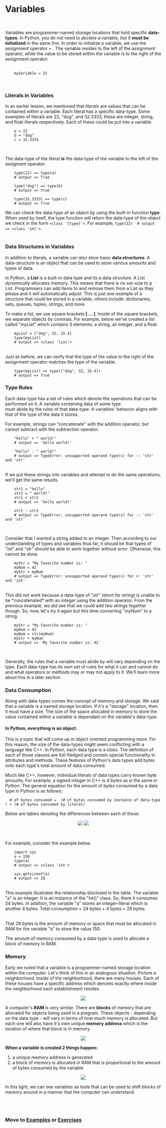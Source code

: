# Variables
<br>

Variables are programmer-named storage locations that hold specific **data-types**. In Python, you do not need to
*declare* a variable, but it **must be initialized** in the same line. In order to initialize a variable, we use the assignment operator = . The variable resides to the left of
the assignment operator, while the value to be stored within the variable is to the right of the assignment operator.<br><br>

```
    myVariable = 22
```
<br>

### Literals in Variables

In an earlier lesson, we mentioned that *literals* are values that can be contained within a variable. Each literal has a specific data-type. Some examples of literals are 22, "dog",
and 32.3333, these are integer, string, and float literals respectively. Each of these could be put into a variable.<br>

```
    a = 22
    b = "dog"
    c = 32.3333
```
<br>

The data-type of the literal **is** the data-type of the variable to the left of the assigment operator.<br>

```
    type(22) == type(a)
    # output => True
    
    type("dog") == type(b)
    # output => True
    
    type(32.3333) == type(c)
    # output => True
```
We can check the data-type of an object by using the built-in function **type**. When used by itself, the type function will return the data-type of the object we check in
the form ```<class '{type}'>```. For example, ```type(22)  # output => <class 'int'>```.<br><br>

### Data Structures in Variables

In addition to literals, a variable can also store basic **data structures**. A data-structure is an object that can be used to store various amounts and types of data.<br>

In Python, a **List** is a built-in data type and its a data structure. A List *dynamically* allocates memory. This means that there is no set-size to a List. Programmers can
add items to and remove them from a List as they please and it will automatically adjust. This is just one example of a structure that could be stored in a variable, others
include: dictionaries, sets, queues, tuples, strings, and more.<br>

To make a list, we use square brackets **[ ... ]**. Inside of the square brackets, we separate objects by commas. For example, below we've created a list called "myList" which
contains 3 elements: a string, an integer, and a float.<br>

```
    myList = ["dog", 32, 15.4]
    type(myList)
    # output => <class 'list'>
```
<br>
Just as before, we can verify that the type of the value to the right of the assignment operator matches the type of the variable.<br>

```
    type(myList) == type(["dog", 32, 15.4])
    # output => True
```


### Type Rules

Each data-type has a set of rules which denote the operations that can be performed on it. A variable containing data of some type \
must abide by the rules of that data-type. A variables' behavior aligns with that of the type of the data it stores.<br>

For example, strings can "concatenate" with the addition operator, but cannot subtract with the subtraction operator.<br>

```
    "hello" + " world!"
    # output => 'hello world!'
    
    "hello" - " world!"
    # output => TypeError: unsupported operand type(s) for -: 'str' and 'str'

```
<br>
If we put these strings into variables and attempt to do the same operations, we'll get the same results.<br>

```
    str1 = "hello"
    str2 = " world!"
    str1 + str2
    # output => 'hello world!'
    
    str1 - str2
    # output => TypeError: unsupported operand type(s) for -: 'str' and 'str'
```
<br>

Consider that I wanted a string added to an integer. Then according to our understanding of types and variables thus far, it should be that types of "int" and "str"
should be able to work together without error. Otherwise, this cannot be done.<br>

```
    myStr = "My favorite number is: "
    myNum = 42
    myStr + myNum
    # output => TypeError: unsupported operand type(s) for +: 'str' and 'int'
```
<br>
This did not work because a data-type of "str" (short for string) is unable to be *concatenated* with an integer using the addition operator. From the previous example, we
did see that we could add two strings together though. So, now, let's try it again but this time converting "myNum" to a string.<br>

```
    myStr = "My favorite number is: "
    myNum = 42
    myNum = str(myNum)
    myStr + myNum
    # output => 'My favorite number is: 42'
```
<br>

Generally, the rules that a variable must abide by will vary depending on the type. Each data-type has its own set of rules for what it can and cannot do and what operators
or methods may or may not apply to it. We'll learn more about this in a later section.<br>


### Data Consumption

Along with data-types comes the concept of memory and storage. We said that a variable is a named storage location. If it's a "storage" location, then it must have a size. The size
of the space allocated in memory to store the value contained within a variable is dependant on the variable's data-type.<br>

#### In Python, everything is an object. 

This is a topic that will come up in object oriented programming more. For this reason, the size of the data-types might seem conflicting
with a language like C++. In Python, each data type is a *class*. The definition of each of those classes are full-fledged and contain special functionality in attributes
and methods. These features of Python's data types add bytes onto each type's total amount of data consumed.<br>

Much like C++, however, individual literals of data types carry known byte amounts. For example, a signed integer in C++ is 4 bytes as is the same in Python. The general
equation for the amount of bytes consumed by a data type in Python is as follows:<br>

      # of bytes consumed =  (# of bytes consumed by instance of data-type ) + (# of bytes consumed by literal)

Below are tables denoting the differences between each of these.

<p align="center">
  <img src="https://user-images.githubusercontent.com/34849400/105893964-5dbad780-5fd9-11eb-833b-d3ecf836428c.png"\>
  <img src="https://user-images.githubusercontent.com/34849400/105893680-0157b800-5fd9-11eb-88dc-9cb1c3be4b8e.png"\>
</p>
<br>

For example, consider the example below.<br>
```
    import sys
    a = 150
    type(a)
    # output => <class 'int'>
    
    sys.getsizeof(a)
    # output => 28
```
<br>
This example illustrates the relationship disclosed in the table. The variable "a" is an integer. It is an instance of the "int()" class. So, there it consumes 24 bytes. In addition,
the variable "a" stores an integer-literal which is another 4 bytes. Total consumption = 24 bytes + 4 bytes = 28 bytes.<br><br>

That 28 bytes is the amount of memory or space that must be allocated in RAM for the variable "a" to store the value 150.<br>

The amount of memory consumed by a data-type is used to allocate a block of memory in RAM.<br>

### Memory

Early we noted that a variable is a programmer-named storage location within the computer. Let's think of this in an analogous situation. Picture a neighborhood. Inside of the
neighborhood, there are many houses. Each of these houses have a specific address which denotes exactly where inside the neighborhood each establishment resides.<br>

<p align="center">
  <img src="https://user-images.githubusercontent.com/34849400/105895683-6d3b2000-5fdb-11eb-96ea-bb5061a8e759.png"/>
</p>

A computer's **RAM** is very similar. There are **blocks** of memory that are allocated for objects being used in a program. These objects - depending on the data type - will
vary in terms of how much memory is allocated. But each one will also have it's own unique **memory address** which is the location of where that block is in memory.<br>

<p align="center">
  <img src="https://user-images.githubusercontent.com/34849400/105896671-b770d100-5fdc-11eb-9487-3816a9378dfb.png"/>
</p>

**When a variable is created 2 things happen:**
1. a unique memory address is generated
2. a block of memory is allocated in RAM that is proportional to the amount of bytes consumed by the variable

<p align="center">
  <img src="https://user-images.githubusercontent.com/34849400/105873337-fe50cd80-5fc0-11eb-91bd-784b6e3d1099.png"/>
</p>

In this light, we can see variables as tools that can be used to shift blocks of memory around in a manner that the computer can understand.

<br><br>


### Move to [Examples](https://github.com/pekkalacd/Introduction-to-Python/blob/master/Lessons/Variables/EXAMPLES.md) or [Exercises](https://github.com/pekkalacd/Introduction-to-Python/blob/master/Lessons/Variables/EXERCISES.md)


